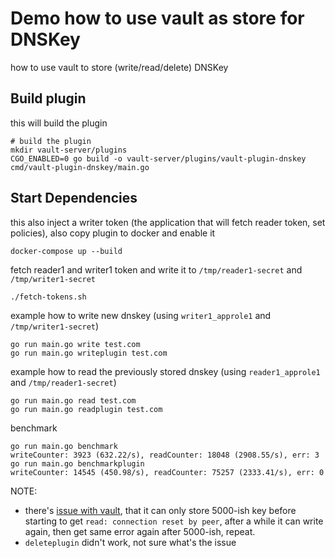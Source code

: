 
# Demo how to use vault as store for DNSKey

how to use vault to store (write/read/delete) DNSKey

## Build plugin

this will build the plugin

```
# build the plugin
mkdir vault-server/plugins
CGO_ENABLED=0 go build -o vault-server/plugins/vault-plugin-dnskey cmd/vault-plugin-dnskey/main.go
```

## Start Dependencies

this also inject a writer token (the application that will fetch reader token, set policies), also copy plugin to docker and enable it

```
docker-compose up --build
```

fetch reader1 and writer1 token and write it to `/tmp/reader1-secret` and `/tmp/writer1-secret`

```
./fetch-tokens.sh
```

example how to write new dnskey (using `writer1_approle1` and `/tmp/writer1-secret`)

```
go run main.go write test.com
go run main.go writeplugin test.com
```

example how to read the previously stored dnskey (using `reader1_approle1` and `/tmp/reader1-secret`)

```
go run main.go read test.com
go run main.go readplugin test.com
```

benchmark

```
go run main.go benchmark
writeCounter: 3923 (632.22/s), readCounter: 18048 (2908.55/s), err: 3
go run main.go benchmarkplugin
writeCounter: 14545 (450.98/s), readCounter: 75257 (2333.41/s), err: 0
```

NOTE:

- there's [issue with vault](//github.com/hashicorp/vault/issues/23814), that it can only store 5000-ish key before starting to get `read: connection reset by peer`, after a while it can write again, then get same error again 
after 5000-ish, repeat.
- `deleteplugin` didn't work, not sure what's the issue



